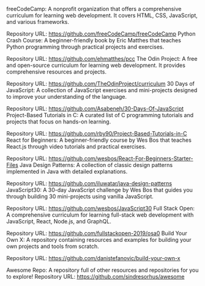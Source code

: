 freeCodeCamp: A nonprofit organization that offers a comprehensive curriculum for learning web development. It covers HTML, CSS, JavaScript, and various frameworks.

Repository URL: https://github.com/freeCodeCamp/freeCodeCamp
Python Crash Course: A beginner-friendly book by Eric Matthes that teaches Python programming through practical projects and exercises.

Repository URL: https://github.com/ehmatthes/pcc
The Odin Project: A free and open-source curriculum for learning web development. It provides comprehensive resources and projects.

Repository URL: https://github.com/TheOdinProject/curriculum
30 Days of JavaScript: A collection of JavaScript exercises and mini-projects designed to improve your understanding of the language.

Repository URL: https://github.com/Asabeneh/30-Days-Of-JavaScript
Project-Based Tutorials in C: A curated list of C programming tutorials and projects that focus on hands-on learning.

Repository URL: https://github.com/rby90/Project-Based-Tutorials-in-C
React for Beginners: A beginner-friendly course by Wes Bos that teaches React.js through video tutorials and practical exercises.

Repository URL: https://github.com/wesbos/React-For-Beginners-Starter-Files
Java Design Patterns: A collection of classic design patterns implemented in Java with detailed explanations.

Repository URL: https://github.com/iluwatar/java-design-patterns
JavaScript30: A 30-day JavaScript challenge by Wes Bos that guides you through building 30 mini-projects using vanilla JavaScript.

Repository URL: https://github.com/wesbos/JavaScript30
Full Stack Open: A comprehensive curriculum for learning full-stack web development with JavaScript, React, Node.js, and GraphQL.

Repository URL: https://github.com/fullstackopen-2019/osa0
Build Your Own X: A repository containing resources and examples for building your own projects and tools from scratch.

Repository URL: https://github.com/danistefanovic/build-your-own-x

Awesome Repo: A repository full of other resources and repositories for you to explore!
Repository URL: https://github.com/sindresorhus/awesome